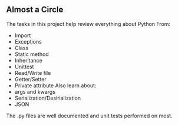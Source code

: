 ## Almost a Circle
The tasks in this project help review everything about Python
From:
* Import
* Exceptions
* Class
* Static method
* Inheritance
* Unittest
* Read/Write file
* Getter/Setter
* Private attribute
Also learn about:
* args and kwargs
* Serialization/Desirialization
* JSON

The .py files are well documented and unit tests performed on most.
